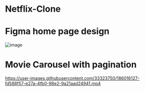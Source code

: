 # Netflix-Clone

# Figma home page design
![image](https://user-images.githubusercontent.com/33323750/185719347-e9ab8960-053d-493e-a337-bae23169634d.png)

# Movie Carousel with pagination
https://user-images.githubusercontent.com/33323750/186016127-fd588f57-e27a-4fb0-98e2-9a21aad24941.mp4

